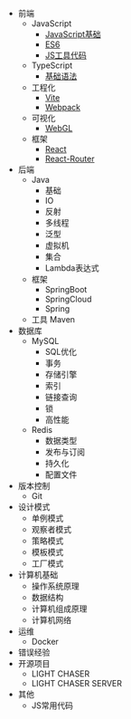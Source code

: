 * 前端
    * JavaScript
        * [JavaScript基础](前端/js/js.md)
        * [ES6](前端/ES6.md)
        * [JS工具代码](前端/js工具代码.md)
    * TypeScript
        * [基础语法](前端/ts/TypeScript.md)
    * 工程化
        * [Vite](前端/vite/Vite笔记.md)
        * [Webpack](前端/webpack/深入浅出webpack.md )
    * 可视化
        * [WebGL](前端/webgl/WebGL关键点记录.md)
    * 框架
        * [React](前端/React.md)
        * [React-Router](前端/React-router.md)
* 后端
    * Java
        * 基础
        * IO
        * 反射
        * 多线程
        * 泛型
        * 虚拟机
        * 集合
        * Lambda表达式
    * 框架
        * SpringBoot
        * SpringCloud
        * Spring
    * 工具
      Maven
* 数据库
    * MySQL
        * SQL优化
        * 事务
        * 存储引擎
        * 索引
        * 链接查询
        * 锁
        * 高性能
    * Redis
        * 数据类型
        * 发布与订阅
        * 持久化
        * 配置文件
* 版本控制
    * Git
* 设计模式
    * 单例模式
    * 观察者模式
    * 策略模式
    * 模板模式
    * 工厂模式
* 计算机基础
    * 操作系统原理
    * 数据结构
    * 计算机组成原理
    * 计算机网络
* 运维
    * Docker
* 错误经验
* 开源项目
    * LIGHT CHASER
    * LIGHT CHASER SERVER
* 其他
    * JS常用代码
